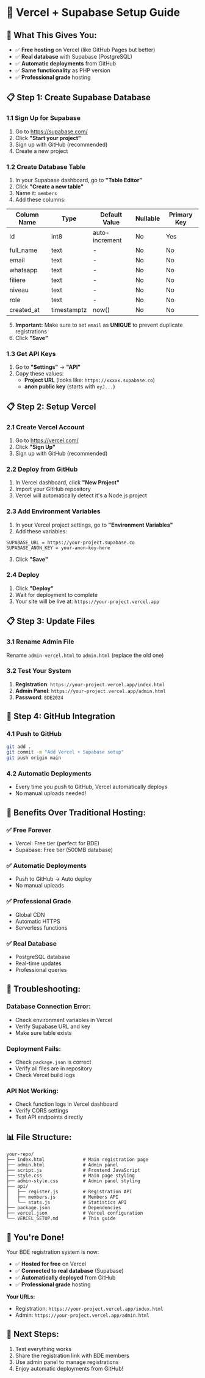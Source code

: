# 🚀 Vercel + Supabase Setup Guide

## 🎯 **What This Gives You:**
- ✅ **Free hosting** on Vercel (like GitHub Pages but better)
- ✅ **Real database** with Supabase (PostgreSQL)
- ✅ **Automatic deployments** from GitHub
- ✅ **Same functionality** as PHP version
- ✅ **Professional grade** hosting

## 📋 **Step 1: Create Supabase Database**

### 1.1 Sign Up for Supabase
1. Go to https://supabase.com/
2. Click **"Start your project"**
3. Sign up with GitHub (recommended)
4. Create a new project

### 1.2 Create Database Table
1. In your Supabase dashboard, go to **"Table Editor"**
2. Click **"Create a new table"**
3. Name it: `members`
4. Add these columns:

| Column Name | Type | Default Value | Nullable | Primary Key |
|-------------|------|---------------|----------|-------------|
| id | int8 | auto-increment | No | Yes |
| full_name | text | - | No | No |
| email | text | - | No | No |
| whatsapp | text | - | No | No |
| filiere | text | - | No | No |
| niveau | text | - | No | No |
| role | text | - | No | No |
| created_at | timestamptz | now() | No | No |

5. **Important:** Make sure to set `email` as **UNIQUE** to prevent duplicate registrations
6. Click **"Save"**

### 1.3 Get API Keys
1. Go to **"Settings"** → **"API"**
2. Copy these values:
   - **Project URL** (looks like: `https://xxxxx.supabase.co`)
   - **anon public key** (starts with `eyJ...`)

## 📋 **Step 2: Setup Vercel**

### 2.1 Create Vercel Account
1. Go to https://vercel.com/
2. Click **"Sign Up"**
3. Sign up with GitHub (recommended)

### 2.2 Deploy from GitHub
1. In Vercel dashboard, click **"New Project"**
2. Import your GitHub repository
3. Vercel will automatically detect it's a Node.js project

### 2.3 Add Environment Variables
1. In your Vercel project settings, go to **"Environment Variables"**
2. Add these variables:

```
SUPABASE_URL = https://your-project.supabase.co
SUPABASE_ANON_KEY = your-anon-key-here
```

3. Click **"Save"**

### 2.4 Deploy
1. Click **"Deploy"**
2. Wait for deployment to complete
3. Your site will be live at: `https://your-project.vercel.app`

## 📋 **Step 3: Update Files**

### 3.1 Rename Admin File
Rename `admin-vercel.html` to `admin.html` (replace the old one)

### 3.2 Test Your System
1. **Registration**: `https://your-project.vercel.app/index.html`
2. **Admin Panel**: `https://your-project.vercel.app/admin.html`
3. **Password**: `BDE2024`

## 🔧 **Step 4: GitHub Integration**

### 4.1 Push to GitHub
```bash
git add .
git commit -m "Add Vercel + Supabase setup"
git push origin main
```

### 4.2 Automatic Deployments
- Every time you push to GitHub, Vercel automatically deploys
- No manual uploads needed!

## 🎯 **Benefits Over Traditional Hosting:**

### ✅ **Free Forever**
- Vercel: Free tier (perfect for BDE)
- Supabase: Free tier (500MB database)

### ✅ **Automatic Deployments**
- Push to GitHub → Auto deploy
- No manual uploads

### ✅ **Professional Grade**
- Global CDN
- Automatic HTTPS
- Serverless functions

### ✅ **Real Database**
- PostgreSQL database
- Real-time updates
- Professional queries

## 🔧 **Troubleshooting:**

### **Database Connection Error:**
- Check environment variables in Vercel
- Verify Supabase URL and key
- Make sure table exists

### **Deployment Fails:**
- Check `package.json` is correct
- Verify all files are in repository
- Check Vercel build logs

### **API Not Working:**
- Check function logs in Vercel dashboard
- Verify CORS settings
- Test API endpoints directly

## 📊 **File Structure:**
```
your-repo/
├── index.html              # Main registration page
├── admin.html              # Admin panel
├── script.js               # Frontend JavaScript
├── style.css               # Main page styling
├── admin-style.css         # Admin panel styling
├── api/
│   ├── register.js         # Registration API
│   ├── members.js          # Members API
│   └── stats.js            # Statistics API
├── package.json            # Dependencies
├── vercel.json             # Vercel configuration
└── VERCEL_SETUP.md         # This guide
```

## 🎉 **You're Done!**

Your BDE registration system is now:
- ✅ **Hosted for free** on Vercel
- ✅ **Connected to real database** (Supabase)
- ✅ **Automatically deployed** from GitHub
- ✅ **Professional grade** hosting

**Your URLs:**
- Registration: `https://your-project.vercel.app/index.html`
- Admin: `https://your-project.vercel.app/admin.html`

## 🚀 **Next Steps:**
1. Test everything works
2. Share the registration link with BDE members
3. Use admin panel to manage registrations
4. Enjoy automatic deployments from GitHub!
